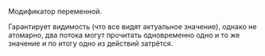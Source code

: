 Модификатор переменной.

Гарантирует видимость (что все видят актуальное значение), однако не атомарно, два потока могут прочитать одновременно одно и то же значение и по итогу одно из действий затрётся.